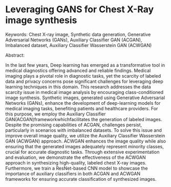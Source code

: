 # Leveraging GANS for Chest X-Ray image synthesis

Keywords: Chest X-ray image, Synthetic data generation, Generative Adversarial Networks (GANs), Auxiliary Classifier GAN (ACGAN), Imbalanced dataset, Auxiliary Classifier Wasserstein GAN (ACWGAN)

Abstract: 

In the last few years, Deep learning has emerged as a transformative tool in medical diagnostics offering advanced and reliable findings. Medical imaging plays a pivotal role in diagnostic tasks, yet the scarcity of labeled data and privacy concerns pose significant challenges for leveraging deep learning techniques in this domain. This research addresses the data scarcity issue in medical image analysis by encouraging class-conditioned image synthesis. Synthetic images, generated using Generative Adversarial Networks (GANs), enhance the development of deep-learning models for medical imaging tasks, benefiting patients and healthcare providers. For this purpose, we employ the Auxiliary Classifier GAN(ACGAN)frameworkwhichfacilitates the generation of labeled images. Despite the promising capabilities of ACGAN, challenges persist, particularly in scenarios with imbalanced datasets. To solve this issue and improve overall image quality, we utilize the Auxiliary Classifier Wasserstein GAN (ACWGAN) approach. ACWGAN enhances the image quality while also ensuring that the generated images adequately represent minority classes, crucial for accurate diagnostic tasks. Through extensive experimentation and evaluation, we demonstrate the effectiveness of the ACWGAN approach in synthesizing high-quality, labeled chest X-ray images. Furthermore, we train a ResNet-based CNN model to showcase the importance of auxiliary classifiers in both ACGAN and ACWGAN frameworks for ensuring accurate classification of synthesized images.